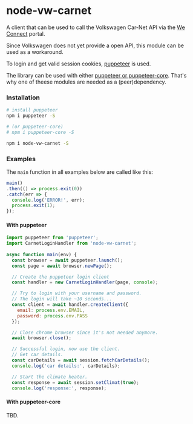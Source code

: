 # node-vw-carnet

A client that can be used to call the Volkswagen Car-Net API via the <a href="https://www.portal.volkswagen-we.com/portal">We Connect</a> portal.

Since Volkswagen does not yet provide a open API, this module can be used as a workaround.

To login and get valid session cookies, <a href="https://github.com/puppeteer/puppeteer">puppeteer</a> is used. 

The library can be used with either <a href="https://github.com/puppeteer/puppeteer/blob/master/docs/api.md#puppeteer-vs-puppeteer-core">puppeteer or puppeteer-core</a>. That's why one of theese modules are needed as a (peer)dependency. 


### Installation
```bash
# install puppeteer
npm i puppeteer -S

# (or puppeteer-core)
# npm i puppeteer-core -S

npm i node-vw-carnet -S
```

### Examples

The `main` function in all examples below are called like this:
```javascript
main()
.then(() => process.exit(0))
.catch(err => {
  console.log('ERROR!', err);
  process.exit(1);
});
```

#### With puppeteer

```javascript
import puppeteer from 'puppeteer';
import CarnetLoginHandler from 'node-vw-carnet';
 
async function main(env) {
  const browser = await puppeteer.launch();
  const page = await browser.newPage();

  // Create the puppeteer login client
  const handler = new CarnetLoginHandler(page, console);

  // Try to login with your username and password.
  // The login will take ~10 seconds... 
  const client = await handler.createClient({
    email: process.env.EMAIL,
    password: process.env.PASS
  });

  // Close chrome browser since it's not needed anymore.
  await browser.close();

  // Successful login, now use the client.
  // Get car details.
  const carDetails = await session.fetchCarDetails();
  console.log('car details:', carDetails);

  // Start the climate heater.
  const response = await session.setClimat(true);
  console.log('response:', response);
```

#### With puppeteer-core

TBD.